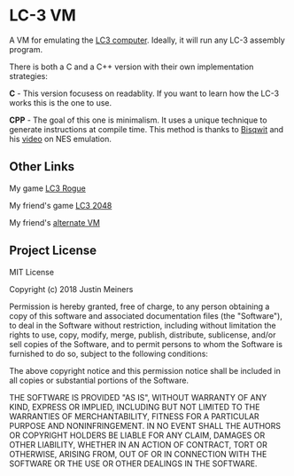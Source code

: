 # LC-3 VM

A VM for emulating the [LC3 computer](https://en.wikipedia.org/wiki/LC-3). Ideally, it will run any LC-3 assembly program.

There is both a C and a C++ version with their own implementation strategies:

**C** - This version focusess on readablity. If you want to learn how the LC-3 works this is the one to use.

**CPP** - The goal of this one is minimalism. It uses a unique technique to generate instructions at compile time. This method is thanks to [Bisqwit](https://github.com/bisqwit) and his [video](https://www.youtube.com/watch?v=QIUVSD3yqqE) on NES emulation.

## Other Links

My game [LC3 Rogue](https://github.com/justinmeiners/lc3-rogue)

My friend's game [LC3 2048](https://github.com/rpendleton/lc3-2048)

My friend's [alternate VM](https://github.com/rpendleton/c-lc3sim)

## Project License

MIT License

Copyright (c) 2018 Justin Meiners

Permission is hereby granted, free of charge, to any person obtaining a copy of this software and associated documentation files (the "Software"), to deal in the Software without restriction, including without limitation the rights to use, copy, modify, merge, publish, distribute, sublicense, and/or sell copies of the Software, and to permit persons to whom the Software is furnished to do so, subject to the following conditions:

The above copyright notice and this permission notice shall be included in all copies or substantial portions of the Software.

THE SOFTWARE IS PROVIDED "AS IS", WITHOUT WARRANTY OF ANY KIND, EXPRESS OR IMPLIED, INCLUDING BUT NOT LIMITED TO THE WARRANTIES OF MERCHANTABILITY, FITNESS FOR A PARTICULAR PURPOSE AND NONINFRINGEMENT. IN NO EVENT SHALL THE AUTHORS OR COPYRIGHT HOLDERS BE LIABLE FOR ANY CLAIM, DAMAGES OR OTHER LIABILITY, WHETHER IN AN ACTION OF CONTRACT, TORT OR OTHERWISE, ARISING FROM, OUT OF OR IN CONNECTION WITH THE SOFTWARE OR THE USE OR OTHER DEALINGS IN THE SOFTWARE.


